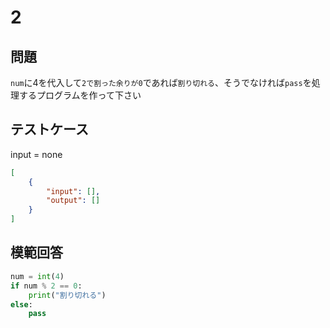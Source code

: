 # 2

## 問題

`num`に4を代入して`2で割った余りが0`であれば`割り切れる`、そうでなければ`pass`を処理するプログラムを作って下さい

## テストケース
input = none
```json
[
	{
		"input": [],
		"output": []
	}
]
```

## 模範回答
```python
num = int(4)
if num % 2 == 0:
	print("割り切れる")
else:
	pass
```